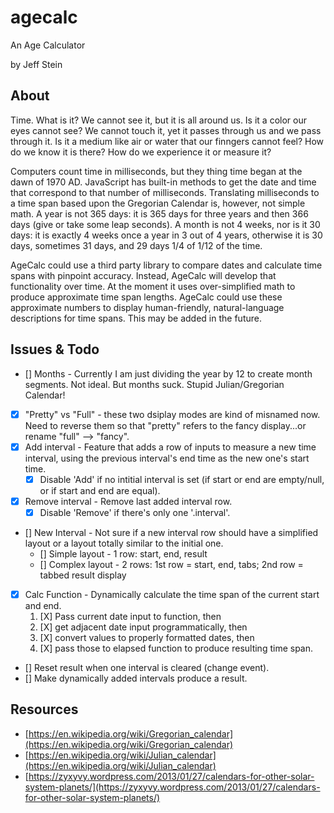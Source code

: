# agecalc

An Age Calculator

by Jeff Stein


## About

Time.  What is it?  We cannot see it, but it is all around us.  Is it a color our eyes cannot see?  We cannot touch it, yet it passes through us and we pass through it.  Is it a medium like air or water that our finngers cannot feel?  How do we know it is there?  How do we experience it or measure it?

Computers count time in milliseconds, but they thing time began at the dawn of 1970 AD.  JavaScript has built-in methods to get the date and time that correspond to that number of milliseconds.  Translating milliseconds to a time span based upon the Gregorian Calendar is, however, not simple math.  A year is not 365 days: it is 365 days for three years and then 366 days (give or take some leap seconds).  A month is not 4 weeks, nor is it 30 days: it is exactly 4 weeks once a year in 3 out of 4 years, otherwise it is 30 days, sometimes 31 days, and 29 days 1/4 of 1/12 of the time.

AgeCalc could use a third party library to compare dates and calculate time spans with pinpoint accuracy.  Instead, AgeCalc will develop that functionality over time.  At the moment it uses over-simplified math to produce approximate time span lengths.  AgeCalc could use these approximate numbers to display human-friendly, natural-language descriptions for time spans.  This may be added in the future.


## Issues & Todo

* [] Months - Currently I am just dividing the year by 12 to create month segments.  Not ideal.  But months suck.  Stupid Julian/Gregorian Calendar!
* [X] "Pretty" vs "Full" - these two dsiplay modes are kind of misnamed now.  Need to reverse them so that "pretty" refers to the fancy display...or rename "full" --> "fancy".
* [X] Add interval - Feature that adds a row of inputs to measure a new time interval, using the previous interval's end time as the new one's start time.
  * [X] Disable 'Add' if no intitial interval is set (if start or end are empty/null, or if start and end are equal).
* [X] Remove interval - Remove last added interval row.
  * [X] Disable 'Remove' if there's only one '.interval'.
* [] New Interval - Not sure if a new interval row should have a simplified layout or a layout totally similar to the initial one.
  * [] Simple layout - 1 row: start, end, result
  * [] Complex layout - 2 rows: 1st row = start, end, tabs; 2nd row = tabbed result display
* [X] Calc Function - Dynamically calculate the time span of the current start and end.
  1) [X] Pass current date input to function, then 
  2) [X] get adjacent date input programmatically, then
  3) [X] convert values to properly formatted dates, then
  4) [X] pass those to elapsed function to produce resulting time span.
* [] Reset result when one interval is cleared (change event).
* [] Make dynamically added intervals produce a result.


## Resources

* [https://en.wikipedia.org/wiki/Gregorian_calendar](https://en.wikipedia.org/wiki/Gregorian_calendar)
* [https://en.wikipedia.org/wiki/Julian_calendar](https://en.wikipedia.org/wiki/Julian_calendar)
* [https://zyxyvy.wordpress.com/2013/01/27/calendars-for-other-solar-system-planets/](https://zyxyvy.wordpress.com/2013/01/27/calendars-for-other-solar-system-planets/)

